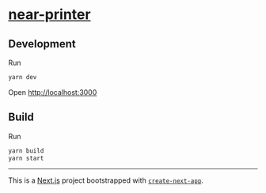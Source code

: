 # [near-printer](https://near-printer.vercel.app/)

## Development
Run

```bash
yarn dev
```

Open [http://localhost:3000](http://localhost:3000)

## Build
Run

```bash
yarn build
yarn start
```

---
This is a [Next.js](https://nextjs.org/) project bootstrapped with [`create-next-app`](https://github.com/vercel/next.js/tree/canary/packages/create-next-app).
